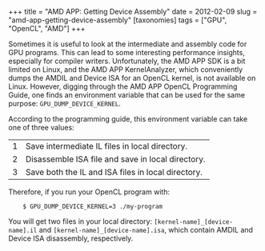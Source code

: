 +++
title = "AMD APP: Getting Device Assembly"
date = 2012-02-09
slug = "amd-app-getting-device-assembly"
[taxonomies]
tags = ["GPU", "OpenCL", "AMD"]
+++

Sometimes it is useful to look at the intermediate and assembly code for GPU
programs. This can lead to some interesting performance insights, especially for
compiler writers. Unfortunately, the AMD APP SDK is a bit limited on Linux, and
the AMD APP KernelAnalyzer, which conveniently dumps the AMDIL and Device ISA
for an OpenCL kernel, is not available on Linux. However, digging through the
AMD APP OpenCL Programming Guide, one finds an environment variable that can be
used for the same purpose: `GPU_DUMP_DEVICE_KERNEL`.

According to the programming guide, this environment variable can take one of
three values:

<table columns="3">
<tr><td>1</td><td>Save intermediate IL files in local directory.</td></tr>
<tr><td>2</td><td>Disassemble ISA file and save in local directory.</td></tr>
<tr><td>3</td><td>Save both the IL and ISA files in local directory.</td></tr>
</table>

Therefore, if you run your OpenCL program with:

```
    $ GPU_DUMP_DEVICE_KERNEL=3 ./my-program
```

You will get two files in your local directory:
`[kernel-name]_[device-name].il` and `[kernel-name]_[device-name].isa`, which
contain AMDIL and Device ISA disassembly, respectively.
